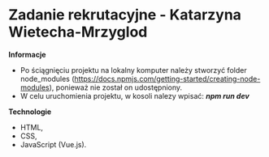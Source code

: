 # Zadanie rekrutacyjne - Katarzyna Wietecha-Mrzyglod

**Informacje**
* Po ściągnięciu projektu na lokalny komputer należy stworzyć folder node_modules (https://docs.npmjs.com/getting-started/creating-node-modules), ponieważ nie został on udostępniony.
* W celu uruchomienia projektu, w kosoli nalezy wpisać: ***npm run dev***



**Technologie**
* HTML,
* CSS,
* JavaScript (Vue.js).
